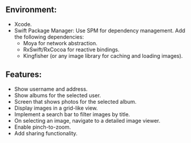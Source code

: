 ## Environment:
* Xcode.
* Swift Package Manager: Use SPM for dependency management. Add the following dependencies:
   * Moya for network abstraction.
   * RxSwift/RxCocoa for reactive bindings.
   * Kingfisher (or any image library for caching and loading images).
     
## Features:
* Show username and address.
* Show albums for the selected user.
* Screen that shows photos for the selected album.
* Display images in a grid-like view.
* Implement a search bar to filter images by title.
* On selecting an image, navigate to a detailed image viewer.
* Enable pinch-to-zoom.
* Add sharing functionality.

  
